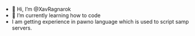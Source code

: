- 👋 Hi, I’m @XavRagnarok
- 🌱 I’m currently learning how to code
-  I am getting experience in pawno language which is used to script samp servers.

<!---
XavRagnarok/XavRagnarok is a ✨ special ✨ repository because its `README.md` (this file) appears on your GitHub profile.
You can click the Preview link to take a look at your changes.
--->
